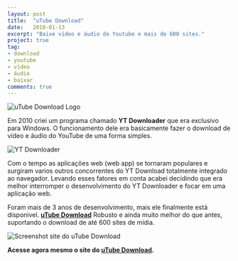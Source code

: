 ```yaml
---
layout: post
title:  "uTube Download"
date:   2018-01-13
excerpt: "Baixe vídeo e áudio do Youtube e mais de 600 sites."
project: true
tag:
- download 
- youtube
- vídeo
- áudio
- baixar
comments: true
---
```


![uTube Download Logo](http://utubedownload.me/img/logoutube.png)

Em 2010 criei um programa chamado **YT Downloader** que era exclusivo para Windows. O funcionamento dele era basicamente fazer o download de vídeo e áudio do YouTube de uma forma simples.

![YT Downloader](https://github.com/ialexsilva/ialexsilva.github.io/raw/master/assets/img/ytdownloader.png)

Com o tempo as aplicações web (web app) se tornaram populares e surgiram varios outros concorrentes do YT Download totalmente integrado ao navegador. Levando esses fatores em conta acabei decidindo que era melhor interromper o desenvolvimento do YT Downloader e focar em uma aplicação web.

Foram mais de 3 anos de desenvolvimento, mais ele finalmente está disponivel. **[uTube Download](http://utubedownload.me)** Robusto e ainda muito melhor do que antes, suportando o download de até 600 sites de mídia.

![Screenshot site do uTube Download](https://github.com/ialexsilva/ialexsilva.github.io/raw/master/assets/img/screenshot_utube_site.png)

**Acesse agora mesmo o site do [uTube Download](http://utubedownload.me).**


